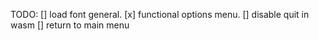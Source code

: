 TODO:
[] load font general.
[x] functional options menu.
[] disable quit in wasm
[] return to main menu